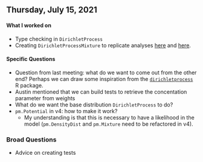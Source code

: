 ## Thursday, July 15, 2021

#### What I worked on

- Type checking in `DirichletProcess`
- Creating `DirichletProcessMixture` to replicate analyses [here](https://docs.pymc.io/notebooks/dp_mix.html) and [here](https://nbviewer.jupyter.org/github/fonnesbeck/Bios8366/blob/master/notebooks/Section5_2-Dirichlet-Processes.ipynb).

#### Specific Questions

- Question from last meeting: what do we want to come out from the other end? Perhaps we can draw some inspiration from the [`dirichletprocess`](https://github.com/dm13450/dirichletprocess) R package.
- Austin mentioned that we can build tests to retrieve the concentation parameter from weights
- What do we want the base distribution `DirichletProcess` to do?
- `pm.Potential` in v4: how to make it work?
	- My understanding is that this is necessary to have a likelihood in the model (`pm.DensityDist` and `pm.Mixture` need to be refactored in v4).

### Broad Questions

- Advice on creating tests
